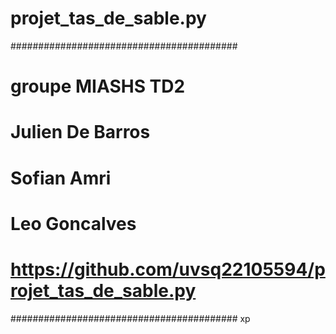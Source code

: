 # projet_tas_de_sable.py
#########################################
# groupe MIASHS TD2
# Julien De Barros 
# Sofian Amri
# Leo Goncalves
# https://github.com/uvsq22105594/projet_tas_de_sable.py
#########################################
xp

